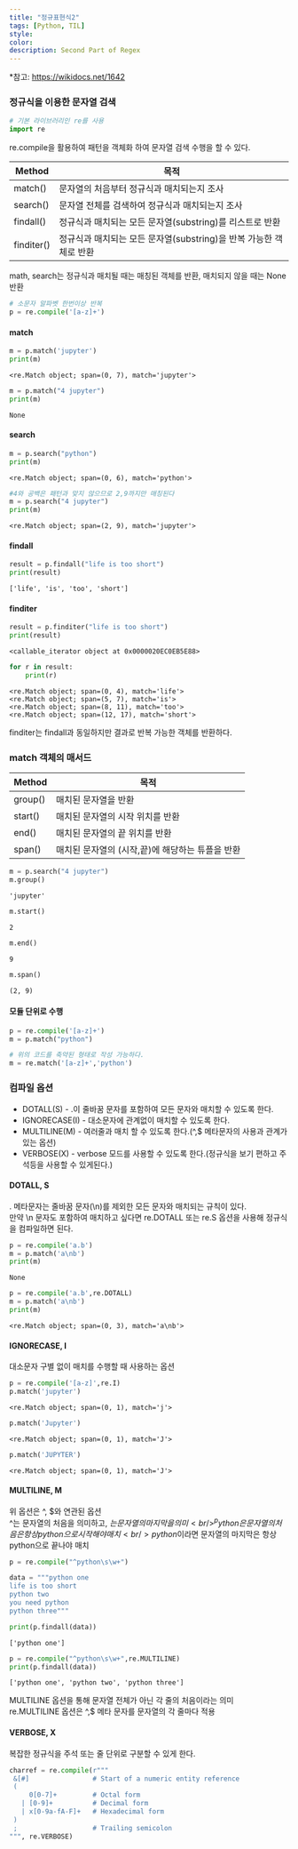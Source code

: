 ```yaml
---
title: "정규표현식2"
tags: [Python, TIL]
style:
color:
description: Second Part of Regex
---
```

*참고: <https://wikidocs.net/1642>

### 정규식을 이용한 문자열 검색


```python
# 기본 라이브러리인 re를 사용
import re
```

re.compile을 활용하여 패턴을 객체화 하여 문자열 검색 수행을 할 수 있다.

|Method|목적
|------|----|
|match()| 문자열의 처음부터 정규식과 매치되는지 조사
|search()| 문자열 전체를 검색하여 정규식과 매치되는지 조사
|findall()| 정규식과 매치되는 모든 문자열(substring)를 리스트로 반환
|finditer()| 정규식과 매치되는 모든 문자열(substring)을 반복 가능한 객체로 반환

math, search는 정규식과 매치될 때는 매칭된 객체를 반환, 매치되지 않을 때는 None 반환


```python
# 소문자 알파벳 한번이상 반복
p = re.compile('[a-z]+')
```

#### match


```python
m = p.match('jupyter')
print(m)
```

    <re.Match object; span=(0, 7), match='jupyter'>
    


```python
m = p.match("4 jupyter")
print(m)
```

    None
    

#### search


```python
m = p.search("python")
print(m)
```

    <re.Match object; span=(0, 6), match='python'>
    


```python
#4와 공백은 패턴과 맞지 않으므로 2,9까지만 매칭된다
m = p.search("4 jupyter")
print(m)
```

    <re.Match object; span=(2, 9), match='jupyter'>
    

#### findall


```python
result = p.findall("life is too short")
print(result)
```

    ['life', 'is', 'too', 'short']
    

#### finditer


```python
result = p.finditer("life is too short")
print(result)
```

    <callable_iterator object at 0x0000020EC0EB5E88>
    


```python
for r in result:
    print(r)
```

    <re.Match object; span=(0, 4), match='life'>
    <re.Match object; span=(5, 7), match='is'>
    <re.Match object; span=(8, 11), match='too'>
    <re.Match object; span=(12, 17), match='short'>
    

finditer는 findall과 동일하지만 결과로 반복 가능한 객체를 반환하다.

### match 객체의 매서드

|Method|목적
|------|----|
|group()| 매치된 문자열을 반환
|start()| 매치된 문자열의 시작 위치를 반환
|end()| 매치된 문자열의 끝 위치를 반환
|span()| 매치된 문자열의 (시작,끝)에 해당하는 튜플을 반환


```python
m = p.search("4 jupyter")
m.group()
```




    'jupyter'




```python
m.start()
```




    2




```python
m.end()
```




    9




```python
m.span()
```




    (2, 9)



#### 모듈 단위로 수행


```python
p = re.compile('[a-z]+')
m = p.match("python")
```


```python
# 위의 코드를 축약된 형태로 작성 가능하다.
m = re.match('[a-z]+','python')
```

### 컴파일 옵션

- DOTALL(S) - .이 줄바꿈 문자를 포함하여 모든 문자와 매치할 수 있도록 한다.
- IGNORECASE(I) - 대소문자에 관계없이 매치할 수 있도록 한다.
- MULTILINE(M) - 여러줄과 매치 할 수 있도록 한다.(^,$ 메타문자의 사용과 관계가 있는 옵션)
- VERBOSE(X) - verbose 모드를 사용할 수 있도록 한다.(정규식을 보기 편하고 주석등을                                                     사용할 수 있게된다.)

#### DOTALL, S

. 메타문자는 줄바꿈 문자(\n)를 제외한 모든 문자와 매치되는 규칙이 있다.<br/>
만약 \n 문자도 포함하여 매치하고 싶다면 re.DOTALL 또는 re.S 옵션을 사용해 정규식을 컴파일하면 된다.


```python
p = re.compile('a.b')
m = p.match('a\nb')
print(m)
```

    None
    


```python
p = re.compile('a.b',re.DOTALL)
m = p.match('a\nb')
print(m)
```

    <re.Match object; span=(0, 3), match='a\nb'>
    

#### IGNORECASE, I

대소문자 구별 없이 매치를 수행할 때 사용하는 옵션


```python
p = re.compile('[a-z]',re.I)
p.match('jupyter')
```




    <re.Match object; span=(0, 1), match='j'>




```python
p.match('Jupyter')
```




    <re.Match object; span=(0, 1), match='J'>




```python
p.match('JUPYTER')
```




    <re.Match object; span=(0, 1), match='J'>



#### MULTILINE, M

위 옵션은 ^, $와 연관된 옵션 <br/>
^는 문자열의 처음을 의미하고, $는 문자열의 마지막을 의미 <br/>
^python은 문자열의 처음은 항상 python으로 시작해야 매치 <br/>
python$이라면 문자열의 마지막은 항상 python으로 끝나야 매치


```python
p = re.compile("^python\s\w+")
```


```python
data = """python one
life is too short
python two
you need python
python three"""

print(p.findall(data))
```

    ['python one']
    


```python
p = re.compile("^python\s\w+",re.MULTILINE)
print(p.findall(data))
```

    ['python one', 'python two', 'python three']
    

MULTILINE 옵션을 통해 문자열 전체가 아닌 각 줄의 처음이라는 의미 <br/>
re.MULTILINE 옵션은 ^,$ 메타 문자를 문자열의 각 줄마다 적용

#### VERBOSE, X

복잡한 정규식을 주석 또는 줄 단위로 구분할 수 있게 한다.


```python
charref = re.compile(r"""
 &[#]                # Start of a numeric entity reference
 (
     0[0-7]+         # Octal form
   | [0-9]+          # Decimal form
   | x[0-9a-fA-F]+   # Hexadecimal form
 )
 ;                   # Trailing semicolon
""", re.VERBOSE)
```
